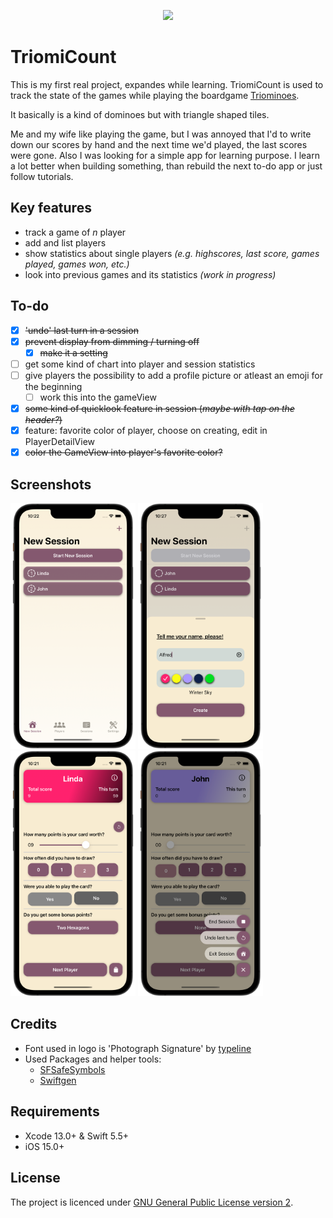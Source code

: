 <p align="center">
    <img src="https://github.com/vogelfrey/TriomiCount/blob/main/logo.png" width=600>
</p>

# TriomiCount
This is my first real project, expandes while learning.
TriomiCount is used to track the state of the games while playing the boardgame [Triominoes](https://en.wikipedia.org/wiki/Triominoes).

It basically is a kind of dominoes but with triangle shaped tiles.

Me and my wife like playing the game, but I was annoyed that I'd to write down our scores by hand and the next time we'd played, the last scores were gone. Also I was looking for a simple app for learning purpose.
I learn a lot better when building something, than rebuild the next to-do app or just follow tutorials.

## Key features
* track a game of *n* player
* add and list players
* show statistics about single players *(e.g. highscores, last score, games played, games won, etc.)*
* look into previous games and its statistics *(work in progress)*

## To-do
- [x] ~~'undo' last turn in a session~~
- [x] ~~prevent display from dimming / turning off~~
    - [x] ~~make it a setting~~
- [ ] get some kind of chart into player and session statistics
- [ ] give players the possibility to add a profile picture or atleast an emoji for the beginning
    - [ ] work this into the gameView
- [x] ~~some kind of quicklook feature in session (*maybe with tap on the header?*)~~
- [x] feature: favorite color of player, choose on creating, edit in PlayerDetailView
- [x] ~~color the GameView into player's favorite color?~~

## Screenshots
<p float="left">
  <img src="./screenshots/screenshot_1.png" width="200" />
  <img src="./screenshots/screenshot_2.png" width="200" />
  <img src="./screenshots/screenshot_3.png" width="200" />
  <img src="./screenshots/screenshot_4.png" width="200" />
</p>

## Credits
* Font used in logo is 'Photograph Signature' by [typeline](https://creativemarket.com/typeline)
* Used Packages and helper tools:
    * [SFSafeSymbols](https://github.com/SFSafeSymbols/SFSafeSymbols)
    * [Swiftgen](https://github.com/SwiftGen/SwiftGen)

## Requirements
* Xcode 13.0+ & Swift 5.5+
* iOS 15.0+

## License
The project is licenced under [GNU General Public License version 2](./LICENSE).

